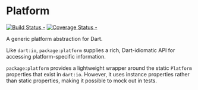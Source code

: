 # Platform

[![Build Status -](https://travis-ci.org/tvolkert/platform.svg?branch=master)](https://travis-ci.org/tvolkert/platform)
[![Coverage Status -](https://coveralls.io/repos/github/tvolkert/platform/badge.svg?branch=master)](https://coveralls.io/github/tvolkert/platform?branch=master)

A generic platform abstraction for Dart.

Like `dart:io`, `package:platform` supplies a rich, Dart-idiomatic API for
accessing platform-specific information.

`package:platform` provides a lightweight wrapper around the static `Platform`
properties that exist in `dart:io`. However, it uses instance properties rather
than static properties, making it possible to mock out in tests.
